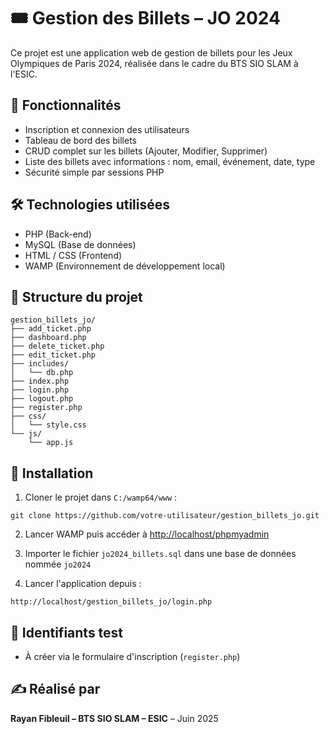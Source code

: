 # 🎟️ Gestion des Billets – JO 2024

Ce projet est une application web de gestion de billets pour les Jeux Olympiques de Paris 2024, réalisée dans le cadre du BTS SIO SLAM à l'ESIC.

## 🧩 Fonctionnalités

- Inscription et connexion des utilisateurs
- Tableau de bord des billets
- CRUD complet sur les billets (Ajouter, Modifier, Supprimer)
- Liste des billets avec informations : nom, email, événement, date, type
- Sécurité simple par sessions PHP

## 🛠️ Technologies utilisées

- PHP (Back-end)
- MySQL (Base de données)
- HTML / CSS (Frontend)
- WAMP (Environnement de développement local)

## 📁 Structure du projet

```
gestion_billets_jo/
├── add_ticket.php
├── dashboard.php
├── delete_ticket.php
├── edit_ticket.php
├── includes/
│   └── db.php
├── index.php
├── login.php
├── logout.php
├── register.php
├── css/
│   └── style.css
└── js/
    └── app.js
```

## 🧪 Installation

1. Cloner le projet dans `C:/wamp64/www` :
```
git clone https://github.com/votre-utilisateur/gestion_billets_jo.git
```

2. Lancer WAMP puis accéder à [http://localhost/phpmyadmin](http://localhost/phpmyadmin)

3. Importer le fichier `jo2024_billets.sql` dans une base de données nommée `jo2024`

4. Lancer l'application depuis :
```
http://localhost/gestion_billets_jo/login.php
```

## 🔐 Identifiants test
- À créer via le formulaire d'inscription (`register.php`)

## ✍️ Réalisé par
**Rayan Fibleuil – BTS SIO SLAM – ESIC** – Juin 2025
